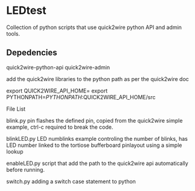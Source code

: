 LEDtest
========

Collection of python scripts that use quick2wire python API and admin tools.

Depedencies
-----------
quick2wire-python-api
quick2wire-admin

add the quick2wire libraries to the python path as per the quick2wire doc


export QUICK2WIRE_API_HOME=<wherever you installed quick2wire>
export PYTHONPATH=$PYTHONPATH:$QUICK2WIRE_API_HOME/src

File List

blink.py pin
flashes the defined pin, copied from the quick2wire simple example, ctrl-c required to break the code.

blinkLED.py LED numblinks
example controling the number of blinks, has LED number linked to the tortiose bufferboard pinlayout using a simple lookup

enableLED.py
script that add the path to the quick2wire api automatically before running.

switch.py
adding a switch case statement to python

